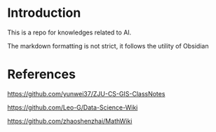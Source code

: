# Introduction

This is a repo for knowledges related to AI.

The markdown formatting is not strict, it follows the utility of Obsidian

## 


# References

https://github.com/yunwei37/ZJU-CS-GIS-ClassNotes

https://github.com/Leo-G/Data-Science-Wiki

https://github.com/zhaoshenzhai/MathWiki